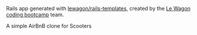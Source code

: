 Rails app generated with [lewagon/rails-templates](https://github.com/lewagon/rails-templates), created by the [Le Wagon coding bootcamp](https://www.lewagon.com) team.

A simple AirBnB clone for Scooters
